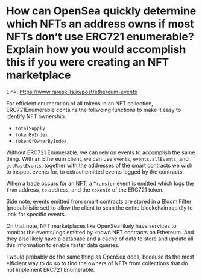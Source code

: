 # How can OpenSea quickly determine which NFTs an address owns if most NFTs don’t use ERC721 enumerable? Explain how you would accomplish this if you were creating an NFT marketplace

Link: https://www.rareskills.io/post/ethereum-events

For efficient enumeration of all tokens in an NFT collection, ERC721Enumerable contains the follwoing functions to make it easy to identify NFT ownership:
- `totalSupply`
- `tokenByIndex`
- `tokenOfOwnerByIndex`

Without ERC721 Enumerable, we can rely on events to accomplish the same thing. With an Ethereum client, we can use `events`, `events.allEvents`, and `getPastEvents`, together with the addresses of the smart contracts we wish to inspect events for, to extract emitted events logged by the contracts.

When a trade occurs for an NFT, a `Transfer` event is emitted which logs the `from` address, `to` address, and the `tokenId` of the ERC721 token.

Side note, events emitted from smart contracts are stored in a Bloom Filter (probabilistic set) to allow the client to scan the entire blockchain rapidly to look for specific events.

On that note, NFT marketplaces like OpenSea likely have services to monitor the events/logs emitted by known NFT contracts on Ethereum. And they also likely have a database and a cache of data to store and update all this information to enable faster data queries.

I would probably do the same thing as OpenSea does, because its the most efficient way to do so to find the owners of NFTs from collections that do not implement ERC721 Enumerable.